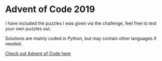 # Advent of Code 2019

I have included the puzzles I was given via the challenge, feel free to test your own puzzles out.

Solutions are mainly coded in *Python*, but may contain other languages if needed.

[Check out Advent of Code here](https://adventofcode.com/2019)